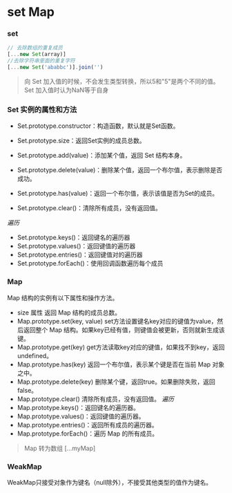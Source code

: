 set Map
===
### set
```javascript
// 去除数组的重复成员
[...new Set(array)]
//去除字符串里面的重复字符
[...new Set('ababbc')].join('')
``` 
> 向 Set 加入值的时候，不会发生类型转换，所以5和"5"是两个不同的值。 Set 加入值时认为NaN等于自身
### Set 实例的属性和方法
* Set.prototype.constructor：构造函数，默认就是Set函数。
* Set.prototype.size：返回Set实例的成员总数。

* Set.prototype.add(value)：添加某个值，返回 Set 结构本身。
* Set.prototype.delete(value)：删除某个值，返回一个布尔值，表示删除是否成功。

* Set.prototype.has(value)：返回一个布尔值，表示该值是否为Set的成员。
* Set.prototype.clear()：清除所有成员，没有返回值。

*遍历*
* Set.prototype.keys()：返回键名的遍历器
* Set.prototype.values()：返回键值的遍历器
* Set.prototype.entries()：返回键值对的遍历器
* Set.prototype.forEach()：使用回调函数遍历每个成员
### Map
Map 结构的实例有以下属性和操作方法。 
* size 属性 返回 Map 结构的成员总数。
* Map.prototype.set(key, value)  set方法设置键名key对应的键值为value，然后返回整个 Map 结构。如果key已经有值，则键值会被更新，否则就新生成该键。
* Map.prototype.get(key)  get方法读取key对应的键值，如果找不到key，返回undefined。
* Map.prototype.has(key) 返回一个布尔值，表示某个键是否在当前 Map 对象之中。
* Map.prototype.delete(key) 删除某个键，返回true。如果删除失败，返回false。
* Map.prototype.clear() 清除所有成员，没有返回值。
*遍历*
* Map.prototype.keys()：返回键名的遍历器。
* Map.prototype.values()：返回键值的遍历器。
* Map.prototype.entries()：返回所有成员的遍历器。
* Map.prototype.forEach()：遍历 Map 的所有成员。
> Map 转为数组  [...myMap]
### WeakMap
WeakMap只接受对象作为键名（null除外），不接受其他类型的值作为键名。
